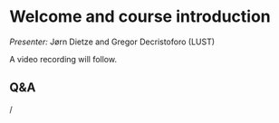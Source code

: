 # Welcome and course introduction

*Presenter:* Jørn Dietze and Gregor Decristoforo (LUST)

A video recording will follow.

<!--
<video src="https://462000265.lumidata.eu/ai-20250204/recordings/00_Course_Introduction.mp4" controls="controls"></video>
-->

<!--
## Extra materials

-   [AI guide mentioned in the intro](https://github.com/Lumi-supercomputer/LUMI-AI-Guide)
-->


## Q&A

/

